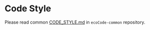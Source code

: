 # Code Style

Please read common [CODE_STYLE.md](https://github.com/green-code-initiative/ecoCode-common/blob/main/doc/CODE_STYLE.md) in `ecoCode-common` repository.
